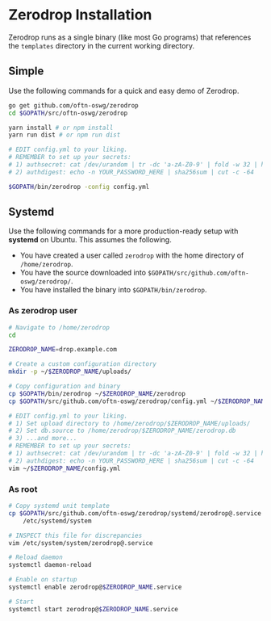# Zerodrop Installation

Zerodrop runs as a single binary (like most Go programs) that references the
`templates` directory in the current working directory.

## Simple

Use the following commands for a quick and easy demo of Zerodrop.

```sh
go get github.com/oftn-oswg/zerodrop
cd $GOPATH/src/oftn-oswg/zerodrop

yarn install # or npm install
yarn run dist # or npm run dist

# EDIT config.yml to your liking.
# REMEMBER to set up your secrets:
# 1) authsecret: cat /dev/urandom | tr -dc 'a-zA-Z0-9' | fold -w 32 | head -n 1
# 2) authdigest: echo -n YOUR_PASSWORD_HERE | sha256sum | cut -c -64

$GOPATH/bin/zerodrop -config config.yml
```

## Systemd

Use the following commands for a more production-ready setup with **systemd** on
Ubuntu. This assumes the following.
- You have created a user called `zerodrop` with the home directory of `/home/zerodrop`.
- You have the source downloaded into `$GOPATH/src/github.com/oftn-oswg/zerodrop/`.
- You have installed the binary into `$GOPATH/bin/zerodrop`.

### As zerodrop user

```sh
# Navigate to /home/zerodrop
cd

ZERODROP_NAME=drop.example.com

# Create a custom configuration directory
mkdir -p ~/$ZERODROP_NAME/uploads/

# Copy configuration and binary
cp $GOPATH/bin/zerodrop ~/$ZERODROP_NAME/zerodrop
cp $GOPATH/src/github.com/oftn-oswg/zerodrop/config.yml ~/$ZERODROP_NAME/config.yml

# EDIT config.yml to your liking.
# 1) Set upload directory to /home/zerodrop/$ZERODROP_NAME/uploads/
# 2) Set db.source to /home/zerodrop/$ZERODROP_NAME/zerodrop.db
# 3) ...and more...
# REMEMBER to set up your secrets:
# 1) authsecret: cat /dev/urandom | tr -dc 'a-zA-Z0-9' | fold -w 32 | head -n 1
# 2) authdigest: echo -n YOUR_PASSWORD_HERE | sha256sum | cut -c -64
vim ~/$ZERODROP_NAME/config.yml
```

### As root

```sh
# Copy systemd unit template
cp $GOPATH/src/github.com/oftn-oswg/zerodrop/systemd/zerodrop@.service \
    /etc/systemd/system

# INSPECT this file for discrepancies
vim /etc/system/system/zerodrop@.service

# Reload daemon
systemctl daemon-reload

# Enable on startup
systemctl enable zerodrop@$ZERODROP_NAME.service

# Start
systemctl start zerodrop@$ZERODROP_NAME.service
```
